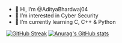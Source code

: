 - 👋 Hi, I’m @AdityaBhardwaj04
- 👀 I’m interested in Cyber Security
- 🌱 I’m currently learning C, C++ & Python


<!---
AdityaBhardwaj04/AdityaBhardwaj04 is a ✨ special ✨ repository because its `README.md` (this file) appears on your GitHub profile.
You can click the Preview link to take a look at your changes.
--->
[![GitHub Streak](http://github-readme-streak-stats.herokuapp.com?user=AdityaBhardwaj04&theme=dark)](https://git.io/streak-stats)
[![Anurag's GitHub stats](https://github-readme-stats.vercel.app/api?username=AdityaBhardwaj04)](https://github.com/anuraghazra/github-readme-stats)
